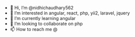- 👋 Hi, I’m @nidhichaudhary562
- 👀 I’m interested in angular, react, php, yii2, laravel, jquery
- 🌱 I’m currently learning angular
- 💞️ I’m looking to collaborate on php
- 📫 How to reach me @

<!---
nidhichaudhary562/nidhichaudhary562 is a ✨ special ✨ repository because its `README.md` (this file) appears on your GitHub profile.
You can click the Preview link to take a look at your changes.
--->
